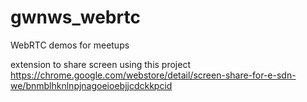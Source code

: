 # gwnws_webrtc

WebRTC demos for meetups

extension to share screen using this project
https://chrome.google.com/webstore/detail/screen-share-for-e-sdn-we/bnmblhknlnpjnagoeioebjjcdckkpcid
